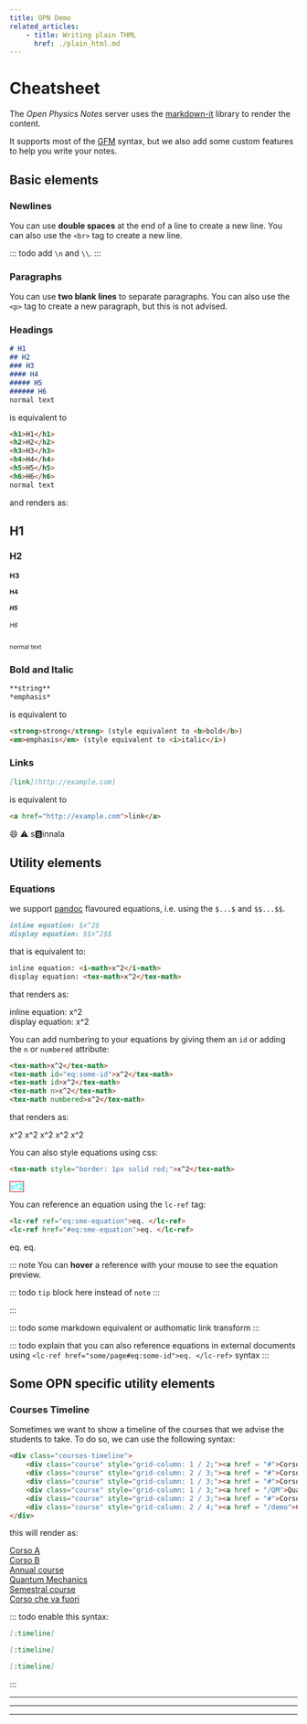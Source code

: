 ```yaml
---
title: OPN Demo
related_articles:
    - title: Writing plain THML
      href: ./plain_html.md
---
```


# Cheatsheet

The *Open Physics Notes* server uses the [markdown-it](https://npmjs.org/package/markdown-it) library to render the content.

It supports most of the [GFM](https://github.github.com/gfm/) syntax, but we also add some custom features to help you write your notes.

## Basic elements

### Newlines

You can use **double spaces** at the end of a line to create a new line. You can also use the `<br>` tag to create a new line.

::: todo
add `\n` and `\\`.
:::

### Paragraphs

You can use **two blank lines** to separate paragraphs. You can also use the `<p>` tag to create a new paragraph, but this is not advised.

### Headings

```md
# H1
## H2
### H3
#### H4
##### H5
###### H6
normal text
```

is equivalent to

```html
<h1>H1</h1>
<h2>H2</h2>
<h3>H3</h3>
<h4>H4</h4>
<h5>H5</h5>
<h6>H6</h6>
normal text
```

and renders as:

<div class="render-preview" style="font-size: 75%;">
<h1>H1</h1>
<h2>H2</h2>
<h3>H3</h3>
<h4>H4</h4>
<h5>H5</h5>
<h6>H6</h6>
normal text
</div>

### Bold and Italic

```md
**string**
*emphasis*
```

is equivalent to

```html
<strong>strong</strong> (style equivalent to <b>bold</b>)
<em>emphasis</em> (style equivalent to <i>italic</i>)
```

### Links

```md
[link](http://example.com)
```

is equivalent to

```html
<a href="http://example.com">link</a>
```

:smile: :warning: s:b:innala

## Utility elements

### Equations

we support [pandoc](http://pandoc.org/README.html#math) flavoured equations, i.e. using the `$...$` and `$$...$$`.

```md
inline equation: $x^2$  
display equation: $$x^2$$
```

that is equivalent to:
```html
inline equation: <i-math>x^2</i-math>
display equation: <tex-math>x^2</tex-math>
```

that renders as:
<div class="render-preview">
    inline equation: <i-math>x^2</i-math><br>
    display equation: <tex-math>x^2</tex-math>
</div>

You can add numbering to your equations by giving them an `id` or adding the `n` or `numbered` attribute:

```html
<tex-math>x^2</tex-math>
<tex-math id="eq:some-id">x^2</tex-math>
<tex-math id>x^2</tex-math>
<tex-math n>x^2</tex-math>
<tex-math numbered>x^2</tex-math>
```

that renders as:
<div class="render-preview">
    <tex-math>x^2</tex-math>
    <tex-math id="eq:some-id">x^2</tex-math>
    <tex-math id>x^2</tex-math>
    <tex-math n>x^2</tex-math>
    <tex-math numbered>x^2</tex-math>
</div>

You can also style equations using css:
```html
<tex-math style="border: 1px solid red;">x^2</tex-math>
```
<div class="render-preview">
<tex-math style="border: 1px solid red; background: rgba(0, 255, 255, 0.125); color: cyan;">x^2</tex-math>
</div>

You can reference an equation using the `lc-ref` tag:
```html
<lc-ref ref="eq:sme-equation">eq. </lc-ref>
<lc-ref href="#eq:sme-equation">eq. </lc-ref>
```
<div class="render-preview">
<lc-ref ref="eq:some-id">eq. </lc-ref>
<lc-ref href="#eq:some-id">eq. </lc-ref>
</div>

::: note
You can **hover** a reference with your mouse to see the equation preview.

::: todo
`tip` block here instead of `note`
:::

:::

::: todo
some markdown equivalent or authomatic link transform
:::

::: todo
explain that you can also reference equations in external documents using `<lc-ref href="some/page#eq:some-id">eq. </lc-ref>` syntax
:::

## Some OPN specific utility elements

### Courses Timeline

Sometimes we want to show a timeline of the courses that we advise the students to take. To do so, we can use the following syntax:

```html
<div class="courses-timeline">
    <div class="course" style="grid-column: 1 / 2;"><a href = "#">Corso A</a></div>
    <div class="course" style="grid-column: 2 / 3;"><a href = "#">Corso B</a></div>
    <div class="course" style="grid-column: 1 / 3;"><a href = "#">Corso Semestrale</a></div>
    <div class="course" style="grid-column: 1 / 3;"><a href = "/QM">Quantum Mechanics</a></div>
    <div class="course" style="grid-column: 2 / 3;"><a href = "#">Corso C</a></div>
    <div class="course" style="grid-column: 2 / 4;"><a href = "/demo">Corso che va fuori</a></div>
</div>
```
this will render as:
<div class="render-preview">
    <div class="courses-timeline">
        <div class="course" style="grid-column: 1 / 2;"><a href = "#">Corso A</a></div>
        <div class="course" style="grid-column: 2 / 3;"><a href = "#">Corso B</a></div>
        <div class="course" style="grid-column: 1 / 3;"><a href = "#">Annual course</a></div>
        <div class="course" style="grid-column: 1 / 3;"><a href = "/QM">Quantum Mechanics</a></div>
        <div class="course" style="grid-column: 2 / 3;"><a href = "#">Semestral course</a></div>
        <div class="course" style="grid-column: 2 / 4;"><a href = "/demo">Corso che va fuori</a></div>
    </div>
</div>

::: todo
enable this syntax:
```md
[:timeline]

[:timeline]

[:timeline]
```
:::


---
---
---
